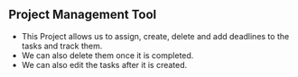 ## Project Management Tool
* This Project allows us to assign, create, delete and add deadlines to the tasks and track them.
* We can also delete them once it is completed.
* We can also edit the tasks after it is created.
